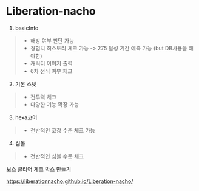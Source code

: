 # Liberation-nacho

1. basicInfo
> - 해방 여부 판단 가능
> - 경험치 히스토리 체크 가능 -> 275 달성 기간 예측 가능 (but DB사용을 해야함)
> - 캐릭터 이미지 출력
> - 6차 전직 여부 체크

2. 기본 스텟
> - 전투력 체크
> - 다양한 기능 확장 가능

3. hexa코어
> - 전반적인 코강 수준 체크 가능

4. 심볼
> - 전반적인 심볼 수준 체크
>
보스 클리어 체크 박스 만들기

https://liberationnacho.github.io/Liberation-nacho/
